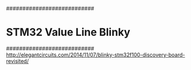 ###########################
# STM32 Value Line Blinky #
###########################
http://elegantcircuits.com/2014/11/07/blinky-stm32f100-discovery-board-revisited/




